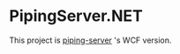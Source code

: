 # PipingServer.NET
This project is [piping-server](https://github.com/nwtgck/piping-server) 's WCF version.
